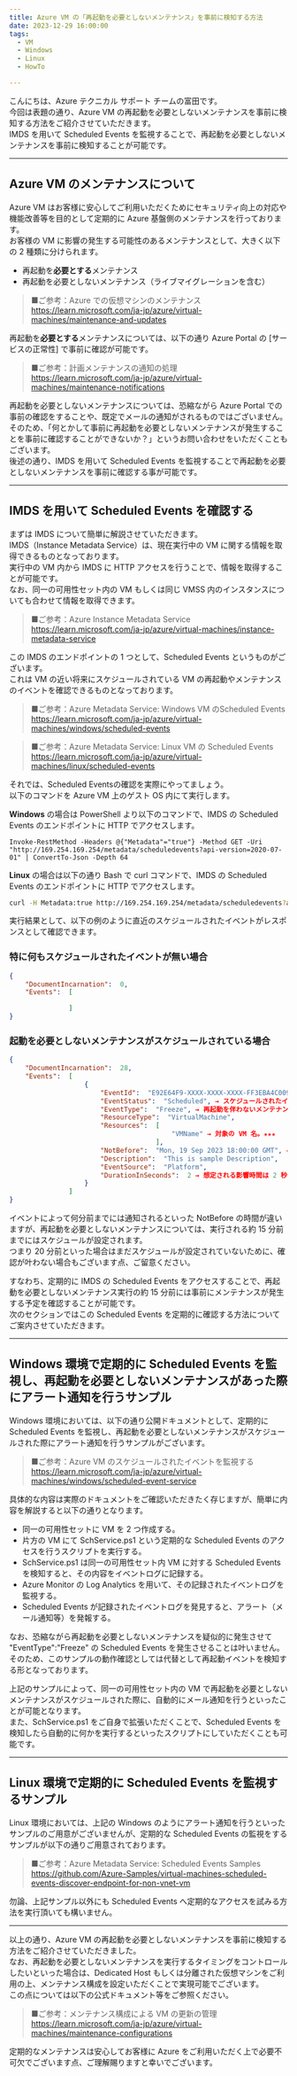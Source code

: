 ```yaml
---
title: Azure VM の「再起動を必要としないメンテナンス」を事前に検知する方法
date: 2023-12-29 16:00:00
tags:
  - VM
  - Windows
  - Linux
  - HowTo

---
```


こんにちは、Azure テクニカル サポート チームの富田です。  
今回は表題の通り、Azure VM の再起動を必要としないメンテナンスを事前に検知する方法をご紹介させていただきます。  
IMDS を用いて Scheduled Events を監視することで、再起動を必要としないメンテナンスを事前に検知することが可能です。  

---
## Azure VM のメンテナンスについて

Azure VM はお客様に安心してご利用いただくためにセキュリティ向上の対応や機能改善等を目的として定期的に Azure 基盤側のメンテナンスを行っております。  
お客様の VM に影響の発生する可能性のあるメンテナンスとして、大きく以下の 2 種類に分けられます。  

- 再起動を**必要とする**メンテナンス
- 再起動を必要としないメンテナンス（ライブマイグレーションを含む）

>■ご参考：Azure での仮想マシンのメンテナンス  
>https://learn.microsoft.com/ja-jp/azure/virtual-machines/maintenance-and-updates

再起動を**必要とする**メンテナンスについては、以下の通り Azure Portal の [サービスの正常性] で事前に確認が可能です。

>■ご参考：計画メンテナンスの通知の処理  
>https://learn.microsoft.com/ja-jp/azure/virtual-machines/maintenance-notifications

再起動を必要としないメンテナンスについては、恐縮ながら Azure Portal での事前の確認をすることや、既定でメールの通知がされるものではございません。  
そのため、「何とかして事前に再起動を必要としないメンテナンスが発生することを事前に確認することができないか？」というお問い合わせをいただくこともございます。  
後述の通り、IMDS を用いて Scheduled Events を監視することで再起動を必要としないメンテナンスを事前に確認する事が可能です。  

---
## IMDS を用いて Scheduled Events を確認する

まずは IMDS について簡単に解説させていただきます。  
IMDS（Instance Metadata Service）は、現在実行中の VM に関する情報を取得できるものとなっております。  
実行中の VM 内から IMDS に HTTP アクセスを行うことで、情報を取得することが可能です。  
なお、同一の可用性セット内の VM もしくは同じ VMSS 内のインスタンスについても合わせて情報を取得できます。

>■ご参考：Azure Instance Metadata Service  
>https://learn.microsoft.com/ja-jp/azure/virtual-machines/instance-metadata-service

この IMDS のエンドポイントの 1 つとして、Scheduled Events というものがございます。  
これは VM の近い将来にスケジュールされている VM の再起動やメンテナンスのイベントを確認できるものとなっております。  

>■ご参考：Azure Metadata Service: Windows VM のScheduled Events  
>https://learn.microsoft.com/ja-jp/azure/virtual-machines/windows/scheduled-events

>■ご参考：Azure Metadata Service: Linux VM の Scheduled Events  
>https://learn.microsoft.com/ja-jp/azure/virtual-machines/linux/scheduled-events

それでは、Scheduled Eventsの確認を実際にやってましょう。  
以下のコマンドを Azure VM 上のゲスト OS 内にて実行します。  


**Windows** の場合は PowerShell より以下のコマンドで、IMDS の Scheduled Events のエンドポイントに HTTP でアクセスします。  

```http
Invoke-RestMethod -Headers @{"Metadata"="true"} -Method GET -Uri "http://169.254.169.254/metadata/scheduledevents?api-version=2020-07-01" | ConvertTo-Json -Depth 64
```

**Linux** の場合は以下の通り Bash で curl コマンドで、IMDS の Scheduled Events のエンドポイントに HTTP でアクセスします。  

```bash
curl -H Metadata:true http://169.254.169.254/metadata/scheduledevents?api-version=2020-07-01
```

実行結果として、以下の例のように直近のスケジュールされたイベントがレスポンスとして確認できます。

### 特に何もスケジュールされたイベントが無い場合

```json
{
    "DocumentIncarnation":  0,
    "Events":  [

               ]
}
```

### 起動を必要としないメンテナンスがスケジュールされている場合

```json
{
    "DocumentIncarnation":  28,
    "Events":  [
                   {
                       "EventId":  "E92E64F9-XXXX-XXXX-XXXX-FF3EBA4C0090",
                       "EventStatus":  "Scheduled", → スケジュールされたイベントがある。★★★
                       "EventType":  "Freeze", → 再起動を伴わないメンテナンスである。★★★
                       "ResourceType":  "VirtualMachine",
                       "Resources":  [
                                         "VMName" → 対象の VM 名。★★★
                                     ],
                       "NotBefore":  "Mon, 19 Sep 2023 18:00:00 GMT", → この時刻以降にメンテナンスが実行される。★★★
                       "Description":  "This is sample Description",
                       "EventSource":  "Platform",
                       "DurationInSeconds":  2 → 想定される影響時間は 2 秒である。★★★
                   }
               ]
}
```

イベントによって何分前までには通知されるといった NotBefore の時間が違いますが、再起動を必要としないメンテナンスについては、実行される約 15 分前までにはスケジュールが設定されます。  
つまり 20 分前といった場合はまだスケジュールが設定されていないために、確認が叶わない場合もございます点、ご留意ください。  

すなわち、定期的に IMDS の Scheduled Events をアクセスすることで、再起動を必要としないメンテナンス実行の約 15 分前には事前にメンテナンスが発生する予定を確認することが可能です。  
次のセクションではこの Scheduled Events を定期的に確認する方法についてご案内させていただきます。  

---
## Windows 環境で定期的に Scheduled Events を監視し、再起動を必要としないメンテナンスがあった際にアラート通知を行うサンプル

Windows 環境においては、以下の通り公開ドキュメントとして、定期的に Scheduled Events を監視し、再起動を必要としないメンテナンスがスケジュールされた際にアラート通知を行うサンプルがございます。  

>■ご参考：Azure VM のスケジュールされたイベントを監視する  
>https://learn.microsoft.com/ja-jp/azure/virtual-machines/windows/scheduled-event-service

具体的な内容は実際のドキュメントをご確認いただきたく存じますが、簡単に内容を解説すると以下の通りとなります。  

- 同一の可用性セットに VM を 2 つ作成する。
- 片方の VM にて SchService.ps1 という定期的な Scheduled Events のアクセスを行うスクリプトを実行する。
- SchService.ps1 は同一の可用性セット内 VM に対する Scheduled Events を検知すると、その内容をイベントログに記録する。
- Azure Monitor の Log Analytics を用いて、その記録されたイベントログを監視する。
- Scheduled Events が記録されたイベントログを発見すると、アラート（メール通知等）を発報する。

なお、恐縮ながら再起動を必要としないメンテナンスを疑似的に発生させて "EventType":"Freeze" の Scheduled Events を発生させることは叶いません。  
そのため、このサンプルの動作確認としては代替として再起動イベントを検知する形となっております。  

上記のサンプルによって、同一の可用性セット内の VM で再起動を必要としないメンテナンスがスケジュールされた際に、自動的にメール通知を行うといったことが可能となります。  
また、SchService.ps1 をご自身で拡張いただくことで、Scheduled Events を検知したら自動的に何かを実行するといったスクリプトにしていただくことも可能です。

---
## Linux 環境で定期的に Scheduled Events を監視するサンプル

Linux 環境においては、上記の Windows のようにアラート通知を行うといったサンプルのご用意がございませんが、定期的な Scheduled Events の監視をするサンプルが以下の通りご用意されております。  

>■ご参考：Azure Metadata Service: Scheduled Events Samples  
>https://github.com/Azure-Samples/virtual-machines-scheduled-events-discover-endpoint-for-non-vnet-vm

勿論、上記サンプル以外にも Scheduled Events へ定期的なアクセスを試みる方法を実行頂いても構いません。  

---

以上の通り、Azure VM の再起動を必要としないメンテナンスを事前に検知する方法をご紹介させていただきました。  
なお、再起動を必要としないメンテナンスを実行するタイミングをコントロールしたいといった場合は、Dedicated Host もしくは分離された仮想マシンをご利用の上、メンテナンス構成を設定いただくことで実現可能でございます。  
この点については以下の公式ドキュメント等をご参照ください。  

>■ご参考：メンテナンス構成による VM の更新の管理  
>https://learn.microsoft.com/ja-jp/azure/virtual-machines/maintenance-configurations

定期的なメンテナンスは安心してお客様に Azure をご利用いただく上で必要不可欠でございます点、ご理解賜りますと幸いでございます。